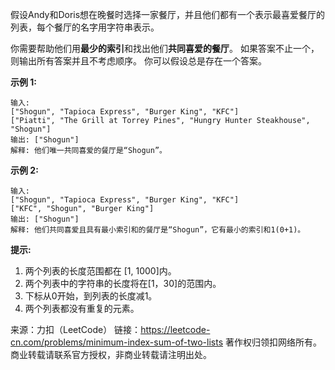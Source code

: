 假设Andy和Doris想在晚餐时选择一家餐厅，并且他们都有一个表示最喜爱餐厅的列表，每个餐厅的名字用字符串表示。

你需要帮助他们用**最少的索引**和找出他们**共同喜爱的餐厅**。 如果答案不止一个，则输出所有答案并且不考虑顺序。 你可以假设总是存在一个答案。

**示例 1:**
```
输入:
["Shogun", "Tapioca Express", "Burger King", "KFC"]
["Piatti", "The Grill at Torrey Pines", "Hungry Hunter Steakhouse", "Shogun"]
输出: ["Shogun"]
解释: 他们唯一共同喜爱的餐厅是“Shogun”。
```
**示例 2:**
```
输入:
["Shogun", "Tapioca Express", "Burger King", "KFC"]
["KFC", "Shogun", "Burger King"]
输出: ["Shogun"]
解释: 他们共同喜爱且具有最小索引和的餐厅是“Shogun”，它有最小的索引和1(0+1)。
```
**提示:**

1. 两个列表的长度范围都在 [1, 1000]内。
2. 两个列表中的字符串的长度将在[1，30]的范围内。
3. 下标从0开始，到列表的长度减1。
4. 两个列表都没有重复的元素。

来源：力扣（LeetCode）
链接：https://leetcode-cn.com/problems/minimum-index-sum-of-two-lists
著作权归领扣网络所有。商业转载请联系官方授权，非商业转载请注明出处。
